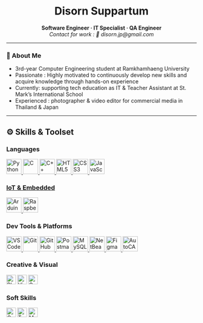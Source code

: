 <h1 align="center">Disorn Suppartum</h1>
<p align="center">
  <strong>Software Engineer · IT Specialist · QA Engineer</strong><br>
  <em>Contact for work : 📧 disorn.jp@gmail.com</em>
</p>

---

### 👤 About Me
- 3rd-year Computer Engineering student at Ramkhamhaeng University 
- Passionate : Highly motivated to continuously develop new skills and acquire knowledge through hands-on experience
- Currently:  supporting tech education as IT & Teacher Assistant at St. Mark’s International School
- Experienced : photographer & video editor for commercial media in Thailand & Japan

---

<h2>⚙️ Skills & Toolset</h2>

<!-- 🖥️ Languages -->
<h3>Languages</h3>
<p align="left">
  <a href="https://www.python.org/" target="_blank">
    <img src="https://cdn.jsdelivr.net/gh/devicons/devicon/icons/python/python-original.svg" height="40" alt="Python"/>

  <a href="https://devdocs.io/c/" target="_blank">
    <img src="https://cdn.jsdelivr.net/gh/devicons/devicon/icons/c/c-original.svg" height="40" alt="C"/>

  <a href="https://isocpp.org/" target="_blank">
    <img src="https://cdn.jsdelivr.net/gh/devicons/devicon/icons/cplusplus/cplusplus-original.svg" height="40" alt="C++"/>

  <a href="https://developer.mozilla.org/en-US/docs/Web/HTML" target="_blank">
    <img src="https://cdn.jsdelivr.net/gh/devicons/devicon/icons/html5/html5-original.svg" height="40" alt="HTML5"/>

  <a href="https://developer.mozilla.org/en-US/docs/Web/CSS" target="_blank">
    <img src="https://cdn.jsdelivr.net/gh/devicons/devicon/icons/css3/css3-original.svg" height="40" alt="CSS3"/>

  <a href="https://developer.mozilla.org/en-US/docs/Web/JavaScript" target="_blank">
    <img src="https://cdn.jsdelivr.net/gh/devicons/devicon/icons/javascript/javascript-original.svg" height="40" alt="JavaScript"/>

</p>

<!-- 🔌 IoT & Embedded -->
<h3>IoT & Embedded</h3>
<p align="left">
  <a href="https://www.arduino.cc/" target="_blank">
    <img src="https://cdn.jsdelivr.net/gh/devicons/devicon/icons/arduino/arduino-original.svg" height="40" alt="Arduino"/>
  </a>
  <a href="https://www.raspberrypi.com/" target="_blank">
    <img src="https://cdn.jsdelivr.net/gh/devicons/devicon/icons/raspberrypi/raspberrypi-original.svg" height="40" alt="Raspberry Pi"/>
  </a>

</p>

<!-- 🧰 Dev Tools -->
<h3>Dev Tools & Platforms</h3>
<p align="left">
  <a href="https://code.visualstudio.com/" target="_blank">
  <img src="https://cdn.jsdelivr.net/gh/devicons/devicon/icons/vscode/vscode-original.svg" height="40" alt="VS Code"/>
</a>
  <a href="https://git-scm.com/" target="_blank">
    <img src="https://cdn.jsdelivr.net/gh/devicons/devicon/icons/git/git-original.svg" height="40" alt="Git"/>
  </a>
  <a href="https://github.com/" target="_blank">
    <img src="https://cdn.jsdelivr.net/gh/devicons/devicon/icons/github/github-original.svg" height="40" alt="GitHub"/>
  </a>
  <a href="https://www.postman.com/" target="_blank">
  <img src="https://cdn.jsdelivr.net/gh/devicons/devicon/icons/postman/postman-original.svg" height="40" alt="Postman"/>
</a>
  <a href="https://www.mysql.com/" target="_blank">
    <img src="https://cdn.jsdelivr.net/gh/devicons/devicon/icons/mysql/mysql-original.svg" height="40" alt="MySQL"/>
  </a>
  <a href="https://netbeans.apache.org/" target="_blank">
    <img src="https://cdn.jsdelivr.net/gh/devicons/devicon/icons/netbeans/netbeans-original.svg" height="40" alt="NetBeans"/>
  </a>
  <a href="https://figma.com/" target="_blank">
    <img src="https://cdn.jsdelivr.net/gh/devicons/devicon/icons/figma/figma-original.svg" height="40" alt="Figma"/>
  </a>
  <a href="https://www.autodesk.com/products/autocad/overview" target="_blank">
  <img src="https://cdn.simpleicons.org/autocad/EE1C25" height="40" alt="AutoCAD"/>
</a>
  
</p>

<!-- 🎨 Creative -->
<h3>Creative & Visual</h3>
<p align="left">
  <img src="https://img.shields.io/badge/DSLR%20Photography-black?style=flat&logo=canon&logoColor=white" height="25" alt="Photographer"/>
  <img src="https://img.shields.io/badge/Adobe%20Premiere%20Pro-9999FF?style=flat&logo=adobe-premiere-pro&logoColor=white" height="25" alt="Video Editing"/>
  <img src="https://img.shields.io/badge/Graphic%20Design-F44336?style=flat&logo=adobe-creative-cloud&logoColor=white" height="25" alt="Graphic Design"/>
</p>

<!-- 🧠 Soft Skills -->
<h3>Soft Skills</h3>
<p align="left">
  <img src="https://img.shields.io/badge/Communication-6A1B9A?style=flat&logoColor=white" height="25" alt="Communication"/>
  <img src="https://img.shields.io/badge/Teamwork-03A9F4?style=flat&logoColor=white" height="25" alt="Teamwork"/>
  <img src="https://img.shields.io/badge/Marketing-FF9800?style=flat&logoColor=white" height="25" alt="Marketing"/>
  
</p>




